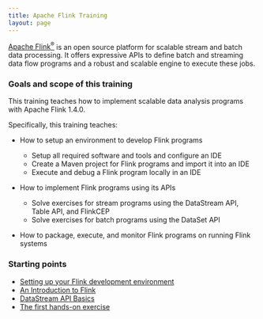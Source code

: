 ```yaml
---
title: Apache Flink Training
layout: page
---
```


[Apache Flink<sup>&reg;</sup>](http://flink.apache.org) is an open source platform for scalable stream and batch data processing. It offers expressive APIs to define batch and streaming data flow programs and a robust and scalable engine to execute these jobs.


### Goals and scope of this training

This training teaches how to implement scalable data analysis programs with Apache Flink 1.4.0.

Specifically, this training teaches:

- How to setup an environment to develop Flink programs
  - Setup all required software and tools and configure an IDE
  - Create a Maven project for Flink programs and import it into an IDE
  - Execute and debug a Flink program locally in an IDE

- How to implement Flink programs using its APIs
  - Solve exercises for stream programs using the DataStream API, Table API, and FlinkCEP
  - Solve exercises for batch programs using the DataSet API

- How to package, execute, and monitor Flink programs on running Flink systems

### Starting points

- [Setting up your Flink development environment]({{site.baseurl}}/devEnvSetup.html)
- [An Introduction to Flink]({{site.baseurl}}/system-overview.html)
- [DataStream API Basics]({{site.baseurl}}/dataStream/basics.html)
- [The first hands-on exercise]({{site.baseurl}}/exercises/rideCleansing.html)
